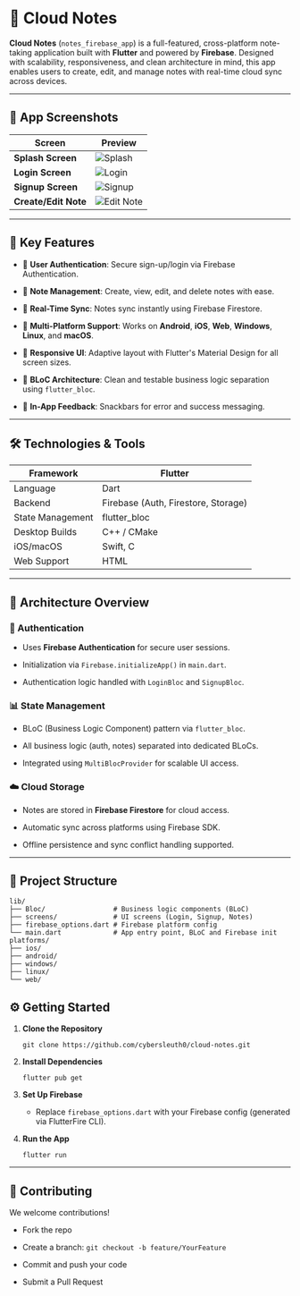 
# 📝 Cloud Notes

**Cloud Notes** (`notes_firebase_app`) is a full-featured, cross-platform note-taking application built with **Flutter** and powered by **Firebase**. Designed with scalability, responsiveness, and clean architecture in mind, this app enables users to create, edit, and manage notes with real-time cloud sync across devices.

----------

## 📸 App Screenshots
| Screen | Preview |
|--------|---------|
| **Splash Screen** | ![Splash](ScreenShots/splash-left.png) |
| **Login Screen** | ![Login](ScreenShots/login-portrait.png) |
| **Signup Screen** | ![Signup](ScreenShots/signup-portrait.png) |
| **Create/Edit Note** | ![Edit Note](ScreenShots/newNote-portrait.png) |

----------

## 🚀 Key Features

-   🔐 **User Authentication**: Secure sign-up/login via Firebase Authentication.
    
-   📝 **Note Management**: Create, view, edit, and delete notes with ease.
    
-   🔄 **Real-Time Sync**: Notes sync instantly using Firebase Firestore.
    
-   📱 **Multi-Platform Support**: Works on **Android**, **iOS**, **Web**, **Windows**, **Linux**, and **macOS**.
    
-   🎨 **Responsive UI**: Adaptive layout with Flutter's Material Design for all screen sizes.
    
-   🧠 **BLoC Architecture**: Clean and testable business logic separation using `flutter_bloc`.
    
-   🔔 **In-App Feedback**: Snackbars for error and success messaging.
    

----------

## 🛠️ Technologies & Tools

| Framework | Flutter |
|--|--|
| Language | Dart |
|Backend  |Firebase (Auth, Firestore, Storage)|
| State Management | flutter_bloc |
|Desktop Builds|C++ / CMake|
|iOS/macOS|Swift, C|
|Web Support|HTML|

----------

## 🧩 Architecture Overview

### 🔐 Authentication

-   Uses **Firebase Authentication** for secure user sessions.
    
-   Initialization via `Firebase.initializeApp()` in `main.dart`.
    
-   Authentication logic handled with `LoginBloc` and `SignupBloc`.
    

### 📊 State Management

-   BLoC (Business Logic Component) pattern via `flutter_bloc`.
    
-   All business logic (auth, notes) separated into dedicated BLoCs.
    
-   Integrated using `MultiBlocProvider` for scalable UI access.
    

### ☁️ Cloud Storage

-   Notes are stored in **Firebase Firestore** for cloud access.
    
-   Automatic sync across platforms using Firebase SDK.
    
-   Offline persistence and sync conflict handling supported.
    

----------

## 🧱 Project Structure

    lib/
    ├── Bloc/                 # Business logic components (BLoC)
    ├── screens/              # UI screens (Login, Signup, Notes)
    ├── firebase_options.dart # Firebase platform config
    └── main.dart             # App entry point, BLoC and Firebase init
    platforms/
    ├── ios/
    ├── android/
    ├── windows/
    ├── linux/
    └── web/


## ⚙️ Getting Started

1.  **Clone the Repository**
    
       
    `git clone https://github.com/cybersleuth0/cloud-notes.git` 
    
2.  **Install Dependencies**
    
    `flutter pub get` 
    
3.  **Set Up Firebase**
    
    -   Replace `firebase_options.dart` with your Firebase config (generated via FlutterFire CLI).
        
4.  **Run the App**
       
    `flutter run` 
    

----------

## 🤝 Contributing

We welcome contributions!

-   Fork the repo
    
-   Create a branch: `git checkout -b feature/YourFeature`
    
-   Commit and push your code
    
-   Submit a Pull Request
    

